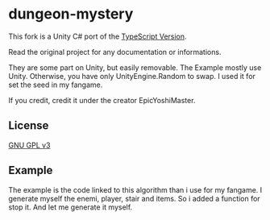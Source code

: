 # dungeon-mystery

This fork is a Unity C# port of the [TypeScript Version](https://github.com/EpicYoshiMaster/dungeon-mystery).

Read the original project for any documentation or informations.

They are some part on Unity, but easily removable. The Example mostly use Unity. Otherwise, you have only UnityEngine.Random to swap.
I used it for set the seed in my fangame.


If you credit, credit it under the creator EpicYoshiMaster.

## License

[GNU GPL v3](LICENSE)

## Example

The example is the code linked to this algorithm than i use for my fangame.
I generate myself the enemi, player, stair and items. So i added a function for stop it. And let me generate it myself.
